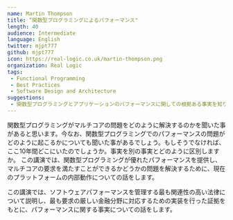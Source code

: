 ```yaml
---
name: Martin Thompson
title: “関数型プログラミングによるパフォーマンス"
length: 40
audience: Intermediate
language: English
twitter: mjpt777
github: mjpt777
icon: https://real-logic.co.uk/martin-thompson.png
organization: Real Logic
tags:
 - Functional Programming
 - Best Practices
 - Software Design and Architecture
suggestions:
 - 関数型プログラミングとアプリケーションのパフォーマンスに関しての根拠ある事実を知りたい人
---
```

関数型プログラミングがマルチコアの問題をどのように解決するのかを聞いた事があると思います。今なお、関数型プログラミングでのパフォーマンスの問題がどのように起こるかについても聞いた事があるでしょう。もしそうでなければ、ここ10年間どこにいたのでしょうか。事実を別の事実とどのように区別しますか。 この講演では、関数型プログラミングが優れたパフォーマンスを提供し、マルチコアの要求を満たすことができるかどうかの問題を解決するために、現在のプラットフォームの内部動作についての話をします。

この講演では、ソフトウェアパフォーマンスを管理する最も関連性の高い法律について説明し、最も要求の厳しい金融分野に対応するための実装を行った証拠をもとに、パフォーマンスに関する事実についての話をします。
